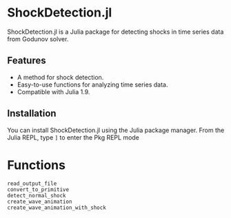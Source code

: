 # ShockDetection.jl

ShockDetection.jl is a Julia package for detecting shocks in time series data from Godunov solver.

## Features

- A method for shock detection.
- Easy-to-use functions for analyzing time series data.
- Compatible with Julia 1.9.

## Installation

You can install ShockDetection.jl using the Julia package manager. From the Julia REPL, type `]` to enter the Pkg REPL mode

# Functions

```@docs
read_output_file
convert_to_primitive
detect_normal_shock
create_wave_animation
create_wave_animation_with_shock
```